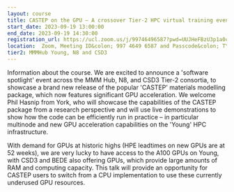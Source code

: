 ```yaml
---
layout: course
title: CASTEP on the GPU – A crossover Tier-2 HPC virtual training event
start_date: 2023-09-19 13:00:00
end_date: 2023-09-19 14:30:00
registration_url: https://ucl.zoom.us/j/99746496587?pwd=UUJHeFBzU3p1a0crTEh2T1lrNUFrUT09
location:  Zoom, Meeting ID&colon; 997 4649 6587 and Passcode&colon; TYCSWS 
tier2: MMMHub Young, N8 and CSD3
---
```


Information about the course.
We are excited to announce a 'software spotlight' event across the MMM Hub, N8, and CSD3 Tier-2 consortia, 
to showcase a brand new release of the popular 'CASTEP' materials modelling package,
which now features significant GPU acceleration. 
We welcome Phil Hasnip from York, who will showcase the capabilities of the CASTEP 
package from a research perspective and will use live demonstrations to show how the 
code can be efficiently run in practice – in particular multinode and new GPU acceleration 
capabilities on the 'Young' HPC infrastructure. 

With demand for GPUs at historic highs (HPE leadtimes on new GPUs are at 52 weeks), we are very 
lucky to have access to the A100 GPUs on Young, with CSD3 and BEDE also offering GPUs, which provide 
large amounts of RAM and computing capacity. This talk will provide an opportunity for CASTEP users to 
switch from a CPU implementation to use these currently underused GPU resources. 

